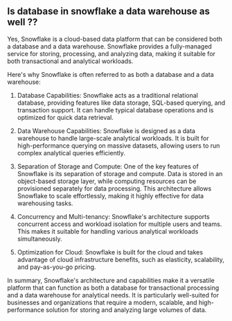 ## Is database in snowflake a data warehouse as well ??
Yes, Snowflake is a cloud-based data platform that can be considered both a database and a data warehouse.
Snowflake provides a fully-managed service for storing, processing, and analyzing data, making it suitable for both transactional and analytical workloads.

Here's why Snowflake is often referred to as both a database and a data warehouse:

1. Database Capabilities: Snowflake acts as a traditional relational database, providing features like data storage, SQL-based querying,
and transaction support. It can handle typical database operations and is optimized for quick data retrieval.

2. Data Warehouse Capabilities: Snowflake is designed as a data warehouse to handle large-scale analytical workloads.
It is built for high-performance querying on massive datasets, allowing users to run complex analytical queries efficiently.

3. Separation of Storage and Compute: One of the key features of Snowflake is its separation of storage and compute. 
Data is stored in an object-based storage layer, while computing resources can be provisioned separately for data processing. This architecture allows Snowflake to scale effortlessly, making it highly effective for data warehousing tasks.

4. Concurrency and Multi-tenancy: Snowflake's architecture supports concurrent access and workload isolation for multiple users and teams.
This makes it suitable for handling various analytical workloads simultaneously.

5. Optimization for Cloud: Snowflake is built for the cloud and takes advantage of cloud infrastructure benefits, such as elasticity, scalability, and pay-as-you-go pricing.

In summary, Snowflake's architecture and capabilities make it a versatile platform that can function as both a database for transactional processing
and a data warehouse for analytical needs. It is particularly well-suited for businesses and organizations that require a modern, scalable,
and high-performance solution for storing and analyzing large volumes of data.
